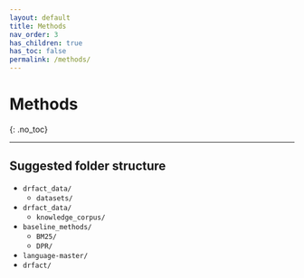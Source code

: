 ```yaml
---
layout: default
title: Methods
nav_order: 3
has_children: true
has_toc: false
permalink: /methods/
---
```


# Methods
{: .no_toc}

<!-- 
## Table of contents
{: .no_toc .text-delta }

- TOC
{:toc} -->


---

## Suggested folder structure 

- `drfact_data/`
    - `datasets/`
- `drfact_data/`
    - `knowledge_corpus/`
- `baseline_methods/`
    - `BM25/`
    - `DPR/`
- `language-master/`
- `drfact/`
